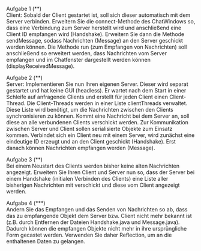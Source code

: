 Aufgabe 1 (\*\*)\
Client: Sobald der Client gestartet ist, soll sich dieser automatisch mit dem Server
verbinden. Erweitern Sie die connect-Methode des ChatWindows so, dass eine Verbindung
zum Server herstellt wird und anschließend eine Client ID empfangen wird (Handshake).
Erweitern Sie dann die Methode sendMessage, sodass Nachrichten (Message) an den Server
geschickt werden können. Die Methode run (zum Empfangen von Nachrichten) soll anschließend so erweitert werden, dass Nachrichten vom Server empfangen und im Chatfenster
dargestellt werden können (displayReceivedMessage).

Aufgabe 2 (\*\*)\
Server: Implementieren Sie nun Ihren eigenen Server. Dieser wird separat gestartet und
hat keine GUI (headless). Er wartet nach dem Start in einer Schleife auf anfragende Clients
und erstellt für jeden Client einen Client-Thread. Die Client-Threads werden in einer Liste
clientThreads verwaltet. Diese Liste wird benötigt, um die Nachrichten zwischen den
Clients synchronisieren zu können. Kommt eine Nachricht bei dem Server an, soll diese
an alle verbundenen Clients verschickt werden. Zur Kommunikation zwischen Server und
Client sollen serialisierte Objekte zum Einsatz kommen. Verbindet sich ein Client neu
mit einem Server, wird zunächst eine eindeutige ID erzeugt und an den Client geschickt
(Handshake). Erst danach können Nachrichten empfangen werden (Message).

Aufgabe 3 (\*\*)\
Bei einem Neustart des Clients werden bisher keine alten Nachrichten angezeigt. Erweitern Sie Ihren Client und Server nun so, dass der Server bei einem Handshake (initialen
Verbinden des Clients) eine Liste aller bisherigen Nachrichten mit verschickt und diese
vom Client angezeigt werden.

Aufgabe 4 (\*\*\*)\
Andern Sie das Empfangen und das Senden von Nachrichten so ab, dass das zu empfangende 
Objekt dem Server bzw. Client nicht mehr bekannt ist (z.B. durch Entfernen der
Dateien Handshake.java und Message.java). Dadurch können die empfangen Objekte nicht
mehr in ihre ursprüngliche Form gecastet werden. Verwenden Sie daher Reflection, um an
die enthaltenen Daten zu gelangen.
